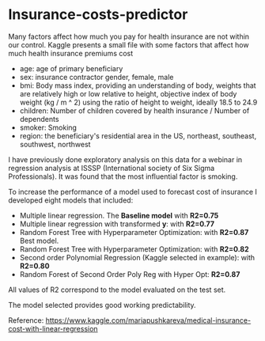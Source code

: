 # Insurance-costs-predictor

Many factors affect how much you pay for health insurance are not within our control. Kaggle presents a small file with some factors that affect how much health insurance premiums cost

- age: age of primary beneficiary
- sex: insurance contractor gender, female, male
- bmi: Body mass index, providing an understanding of body, weights that are relatively high or low relative to height, objective index of body weight (kg / m ^ 2) using the ratio of height to weight, ideally 18.5 to 24.9
- children: Number of children covered by health insurance / Number of dependents
- smoker: Smoking
- region: the beneficiary's residential area in the US, northeast, southeast, southwest, northwest

I have previously done exploratory analysis on this data for a webinar in regression analysis at ISSSP (International society of Six Sigma Professionals). It was found that the most influential factor is smoking.

To increase the performance of a model used to forecast cost of insurance I developed eight models that included:

- Multiple linear regression. The **Baseline model** with **R2=0.75**
- Multiple linear regression with transformed **y**: with **R2=0.77**
- Random Forest Tree with Hyperparameter Optimization: with **R2=0.87** Best model.
- Random Forest Tree with Hyperparameter Optimization: with **R2=0.82**
- Second order Polynomial Regression (Kaggle selected in example): with **R2=0.80**
- Random Forest of Second Order Poly Reg with Hyper Opt: **R2=0.87**

All values of R2 correspond to the model evaluated on the test set. 

The model selected provides good working predictability.

Reference: https://www.kaggle.com/mariapushkareva/medical-insurance-cost-with-linear-regression
